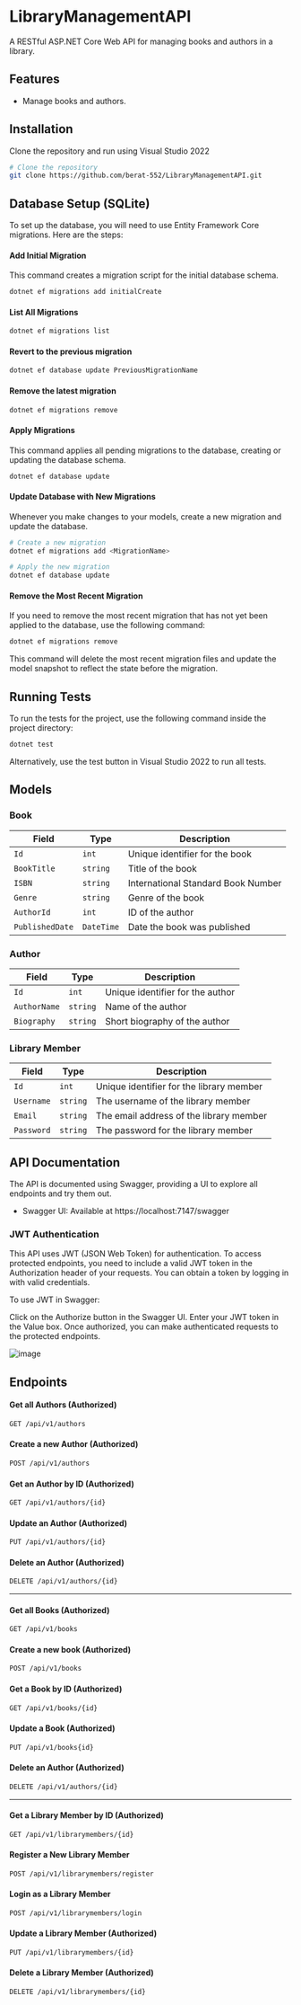 # LibraryManagementAPI

A RESTful ASP.NET Core Web API for managing books and authors in a library.

## Features

- Manage books and authors.

## Installation

Clone the repository and run using Visual Studio 2022

```bash
# Clone the repository
git clone https://github.com/berat-552/LibraryManagementAPI.git
```

## Database Setup (SQLite)
To set up the database, you will need to use Entity Framework Core migrations. Here are the steps:

#### Add Initial Migration
This command creates a migration script for the initial database schema.
```bash
dotnet ef migrations add initialCreate
```

#### List All Migrations

```bash
dotnet ef migrations list
```
#### Revert to the previous migration
```bash
dotnet ef database update PreviousMigrationName
```

#### Remove the latest migration
```bash
dotnet ef migrations remove
```

#### Apply Migrations
This command applies all pending migrations to the database, creating or updating the database schema.
```bash
dotnet ef database update
```

#### Update Database with New Migrations
Whenever you make changes to your models, create a new migration and update the database.
```bash
# Create a new migration
dotnet ef migrations add <MigrationName>

# Apply the new migration
dotnet ef database update
```

#### Remove the Most Recent Migration
If you need to remove the most recent migration that has not yet been applied to the database, use the following command:
```bash
dotnet ef migrations remove
```
This command will delete the most recent migration files and update the model snapshot to reflect the state before the migration.

#### 

## Running Tests
To run the tests for the project, use the following command inside the project directory:

```sh
dotnet test
```
Alternatively, use the test button in Visual Studio 2022 to run all tests.

## Models

### Book
| Field           | Type       | Description                    |
|-----------------|------------|--------------------------------|
| `Id`            | `int`      | Unique identifier for the book |
| `BookTitle`         | `string`   | Title of the book              |
| `ISBN`          | `string`   | International Standard Book Number|
| `Genre`         | `string`   | Genre of the book              |
| `AuthorId`      | `int`      | ID of the author               |
| `PublishedDate` | `DateTime` | Date the book was published    |

### Author
| Field       | Type     | Description                        |
|-------------|----------|------------------------------------|
| `Id`        | `int`    | Unique identifier for the author   |
| `AuthorName`      | `string` | Name of the author                 |
| `Biography` | `string` | Short biography of the author      |

### Library Member
| Field       | Type     | Description                        |
|-------------|----------|------------------------------------|
| `Id`        | `int`    | Unique identifier for the library member   |
| `Username`      | `string` | The username of the library member     |
| `Email` | `string` | The email address of the library member      |
| `Password` | `string` | The password for the library member      |

## API Documentation
The API is documented using Swagger, providing a UI to explore all endpoints and try them out.

- Swagger UI: Available at https://localhost:7147/swagger

### JWT Authentication
This API uses JWT (JSON Web Token) for authentication. To access protected endpoints, you need to include a valid JWT token in the Authorization header of your requests. You can obtain a token by logging in with valid credentials.

To use JWT in Swagger:

Click on the Authorize button in the Swagger UI.
Enter your JWT token in the Value box.
Once authorized, you can make authenticated requests to the protected endpoints.

![image](https://github.com/user-attachments/assets/37954b7d-5c9a-4ee9-8a85-8528cde90271)

## Endpoints

#### Get all Authors (Authorized)
```bash
GET /api/v1/authors
```

#### Create a new Author (Authorized)
```bash
POST /api/v1/authors
```

#### Get an Author by ID (Authorized)
```bash
GET /api/v1/authors/{id}
```

#### Update an Author (Authorized)
```bash
PUT /api/v1/authors/{id}
```

#### Delete an Author (Authorized)
```bash
DELETE /api/v1/authors/{id}
```
---

#### Get all Books (Authorized)
```bash
GET /api/v1/books
```

#### Create a new book (Authorized)
```bash
POST /api/v1/books
```

#### Get a Book by ID (Authorized)
```bash
GET /api/v1/books/{id}
```

#### Update a Book (Authorized)
```bash
PUT /api/v1/books{id}
```

#### Delete an Author (Authorized)
```bash
DELETE /api/v1/authors/{id}
```
---

#### Get a Library Member by ID (Authorized)
```bash
GET /api/v1/librarymembers/{id}
```

#### Register a New Library Member
```bash
POST /api/v1/librarymembers/register
```
#### Login as a Library Member
```bash
POST /api/v1/librarymembers/login
```

#### Update a Library Member (Authorized)
```bash
PUT /api/v1/librarymembers/{id}
```

#### Delete a Library Member (Authorized)
```bash
DELETE /api/v1/librarymembers/{id}
```
